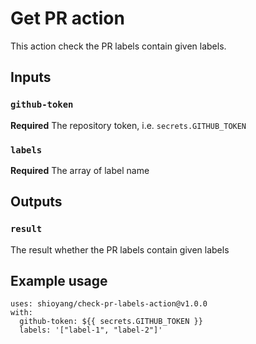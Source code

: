 # Get PR action

This action check the PR labels contain given labels.

## Inputs

### `github-token`

**Required** The repository token, i.e. `secrets.GITHUB_TOKEN`

### `labels`

**Required** The array of label name

## Outputs

### `result`

The result whether the PR labels contain given labels

## Example usage

```
uses: shioyang/check-pr-labels-action@v1.0.0
with:
  github-token: ${{ secrets.GITHUB_TOKEN }}
  labels: '["label-1", "label-2"]'
```
